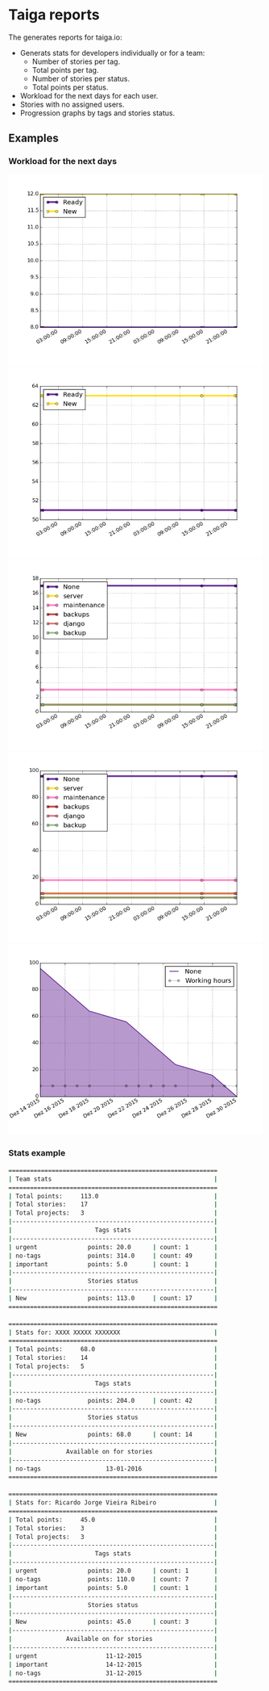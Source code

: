 # Taiga reports

The generates reports for taiga.io:
- Generats stats for developers individually or for a team:
	- Number of stories per tag.
	- Total points per tag.
	- Number of stories per status.
	- Total points per status.
- Workload for the next days for each user.
- Stories with no assigned users.
- Progression graphs by tags and stories status.

## Examples

### Workload for the next days

![status_counts](docs/imgs/status_counts.png?raw=true "Screen")
![status_points](docs/imgs/status_points.png?raw=true "Screen")
![tags_counts](docs/imgs/tags_counts.png?raw=true "Screen")
![tags_points](docs/imgs/tags_points.png?raw=true "Screen")
![workload](docs/imgs/workload.png?raw=true "Screen")

### Stats example

```bash
==========================================================
| Team stats                                             |
==========================================================
| Total points:		113.0                                |
| Total stories:	17                                   |
| Total projects:	3                                    |
|--------------------------------------------------------|
|                       Tags stats                       |
|--------------------------------------------------------|
| urgent              points: 20.0      | count: 1       |
| no-tags             points: 314.0     | count: 49      |
| important           points: 5.0       | count: 1       |
|--------------------------------------------------------|
|                     Stories status                     |
|--------------------------------------------------------|
| New                 points: 113.0     | count: 17      |
==========================================================

==========================================================
| Stats for: XXXX XXXXX XXXXXXX                          |
==========================================================
| Total points:		68.0                                 |
| Total stories:	14                                   |
| Total projects:	5                                    |
|--------------------------------------------------------|
|                       Tags stats                       |
|--------------------------------------------------------|
| no-tags             points: 204.0     | count: 42      |
|--------------------------------------------------------|
|                     Stories status                     |
|--------------------------------------------------------|
| New                 points: 68.0      | count: 14      |
|--------------------------------------------------------|
|               Available on for stories                 |
|--------------------------------------------------------|
| no-tags                  13-01-2016                    |
==========================================================

==========================================================
| Stats for: Ricardo Jorge Vieira Ribeiro                |
==========================================================
| Total points:		45.0                                 |
| Total stories:	3                                    |
| Total projects:	3                                    |
|--------------------------------------------------------|
|                       Tags stats                       |
|--------------------------------------------------------|
| urgent              points: 20.0      | count: 1       |
| no-tags             points: 110.0     | count: 7       |
| important           points: 5.0       | count: 1       |
|--------------------------------------------------------|
|                     Stories status                     |
|--------------------------------------------------------|
| New                 points: 45.0      | count: 3       |
|--------------------------------------------------------|
|               Available on for stories                 |
|--------------------------------------------------------|
| urgent                   11-12-2015                    |
| important                14-12-2015                    |
| no-tags                  31-12-2015                    |
==========================================================

```

